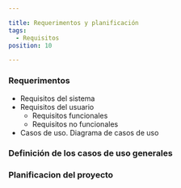 ```yaml
---

title: Requerimentos y planificación
tags:
  - Requisitos
position: 10

---
```



### Requerimentos
  - Requisitos del sistema
  - Requisitos del usuario
    - Requisitos funcionales
    - Requisitos no funcionales
  - Casos de uso. Diagrama de casos de uso

### Definición de los casos de uso generales

### Planificacion del proyecto